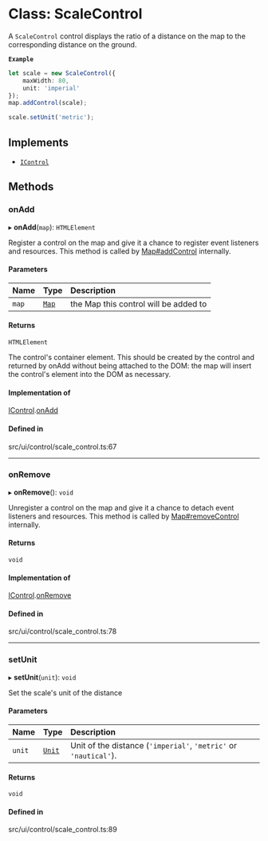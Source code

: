 # Class: ScaleControl

A `ScaleControl` control displays the ratio of a distance on the map to the corresponding distance on the ground.

**`Example`**

```ts
let scale = new ScaleControl({
    maxWidth: 80,
    unit: 'imperial'
});
map.addControl(scale);

scale.setUnit('metric');
```

## Implements

- [`IControl`](../interfaces/IControl.md)

## Methods

### onAdd

▸ **onAdd**(`map`): `HTMLElement`

Register a control on the map and give it a chance to register event listeners
and resources. This method is called by [Map#addControl](Map.md#addcontrol)
internally.

#### Parameters

| Name | Type | Description |
| :------ | :------ | :------ |
| `map` | [`Map`](Map.md) | the Map this control will be added to |

#### Returns

`HTMLElement`

The control's container element. This should
be created by the control and returned by onAdd without being attached
to the DOM: the map will insert the control's element into the DOM
as necessary.

#### Implementation of

[IControl](../interfaces/IControl.md).[onAdd](../interfaces/IControl.md#onadd)

#### Defined in

src/ui/control/scale_control.ts:67

___

### onRemove

▸ **onRemove**(): `void`

Unregister a control on the map and give it a chance to detach event listeners
and resources. This method is called by [Map#removeControl](Map.md#removecontrol)
internally.

#### Returns

`void`

#### Implementation of

[IControl](../interfaces/IControl.md).[onRemove](../interfaces/IControl.md#onremove)

#### Defined in

src/ui/control/scale_control.ts:78

___

### setUnit

▸ **setUnit**(`unit`): `void`

Set the scale's unit of the distance

#### Parameters

| Name | Type | Description |
| :------ | :------ | :------ |
| `unit` | [`Unit`](../types/Unit.md) | Unit of the distance (`'imperial'`, `'metric'` or `'nautical'`). |

#### Returns

`void`

#### Defined in

src/ui/control/scale_control.ts:89
